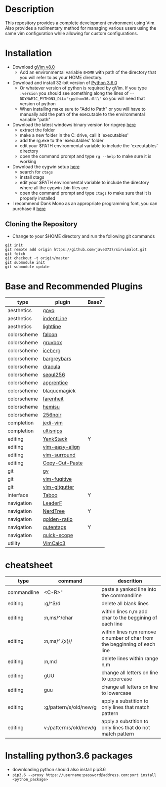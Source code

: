 # Description 
This repository provides a complete development environment using Vim. Also provides a rudimentary method for managing various users using the same vim configuration while allowing for custom configurations.

# Installation
* Download [gVim v8.0](https://www.vim.org/download.php)
    * Add an environmental variable `$HOME` with path of the directory that you will refer to as your HOME directory.
* Download and install 32-bit version of [Python 3.6.0](https://www.python.org/downloads/release/python-360/)
    * Or whatever version of python is required by gVim. If you type `:version` you should see something along the lines of `--DDYNAMIC_PYTHON3_DLL="\python36.dll\"` so you will need that version of python
    * When installing make sure to "Add to Path" or you will have to manually add the path of the executable to the environmental variable "path"
* Download the latest windows binary version for ripgrep [here](https://github.com/BurntSushi/ripgrep/releases)
    * extract the folder 
    * make a new folder in the C: drive, call it 'executables' 
    * add the rg.exe to the 'executables' folder
    * edit your $PATH environmental variable to include the 'executables' directory
    * open the command prompt and type `rg --help` to make sure it is working
* Download the cygwin setup [here](https://www.cygwin.com/)
    * search for `ctags` 
    * install ctags 
    * edit your $PATH environmental variable to include the directory where all the cygwin .bin files are 
    * open the command prompt and type `ctags` to make sure that it is properly installed 
* I recommend Dank Mono as an appropriate programming font, you can purchase it
  [here](https://dank.sh/)

## Cloning the Repository
* Change to your $HOME directory and run the following git commands

```@console
git init
git remote add origin https://github.com/jave3737/sirvimalot.git
git fetch
git checkout -t origin/master
git submodule init 
git submodule update
```

# Base and Recommended Plugins
| type        | plugin                                                                                     | Base? |
| ----        | ----                                                                                       | ----  |
| aesthetics  | [goyo](https://github.com/junegunn/goyo.vim)                                               |       |
| aesthetics  | [indentLine](https://github.com/Yggdroot/indentLine)                                       |       |
| aesthetics  | [lightline](https://github.com/itchyny/lightline.vim)                                      |       |
| colorscheme | [falcon](https://github.com/fenetikm/falcon)                                               |       |
| colorscheme | [gruvbox](https://github.com/morhetz/gruvbox)                                              |       |
| colorscheme | [iceberg](https://github.com/cocopon/iceberg.vim)                                          |       |
| colorscheme | [bargreybars](https://github.com/dreadnaut/vim-bargreybars)                                |       |
| colorscheme | [dracula](https://github.com/dracula/dracula-theme)                                        |       |
| colorscheme | [seoul256](https://github.com/junegunn/seoul256.vim)                                       |       |
| colorscheme | [apprentice](https://github.com/romainl/Apprentice)                                        |       |
| colorscheme | [blaquemagick](https://github.com/xero/blaquemagick.vim)                                   |       |
| colorscheme | [farenheit](https://github.com/fcpg/vim-fahrenheit)                                        |       |
| colorscheme | [hemisu](https://github.com/noahfrederick/vim-hemisu)                                      |       |
| colorscheme | [256noir](https://github.com/andreasvc/vim-256noir.git)                                    |       |
| completion  | [jedi-vim](https://github.com/davidhalter/jedi-vim)                                        |       |
| completion  | [ultisnips](https://github.com/sirver/UltiSnips)                                           |       |
| editing     | [YankStack](https://github.com/maxbrunsfeld/vim-yankstack)                                 | Y     |
| editing     | [vim-easy-align](https://github.com/junegunn/vim-easy-align)                               |       |
| editing     | [vim-surround](https://github.com/tpope/vim-surround)                                      |       |
| editing     | [Copy-Cut-Paste](https://github.com/NLKNguyen/copy-cut-paste.vim)                          |       |
| git         | [gv](https://github.com/junegunn/gv.vim)                                                   |       |
| git         | [vim-fugitive](https://github.com/tpope/vim-fugitive)                                      |       |
| git         | [vim-gitgutter](https://github.com/airblade/vim-gitgutter)                                 |       |
| interface   | [Taboo](https://github.com/gcmt/taboo.vim)                                                 | Y     |
| navigation  | [LeaderF](https://github.com/Yggdroot/LeaderF)                                             |       |
| navigation  | [NerdTree](https://github.com/scrooloose/nerdtree)                                         | Y     |
| navigation  | [golden-ratio](https://github.com/roman/golden-ratio)                                      |       |
| navigation  | [gutentags](https://github.com/ludovicchabant/vim-gutentags/blob/master/doc/gutentags.txt) | Y     |
| navigation  | [quick-scope](https://github.com/unblevable/quick-scope)                                   |       |
| utility     | [VimCalc3](https://github.com/fedorenchik/VimCalc3)                                        |       |

# cheatsheet
| type        | command                | descrition                                                                |
| ----        | ----                   | ----                                                                      |
| commandline | \<C-R\>"               | paste a yanked line into the commandline                                  |
| editing     | :g/^$/d                | delete all blank lines                                                    |
| editing     | :n,ms/^/char           | within lines n,m add char to the beggining of each line                   |
| editing     | :n,ms/^.\{x\}//        | within lines n,m remove x number of char from the begginning of each line |
| editing     | :n,md                  | delete lines within range n,m                                             |
| editing     | gUU                    | change all letters on line to uppercase                                   |
| editing     | guu                    | change all letters on line to lowercase                                   |
| editing     | :g/pattern/s/old/new/g | apply a substition to only lines that match pattern                       |
| editing | v:/pattern/s/old/new/g | apply a substition to only lines that do not match pattern |



# Installing python3.6 packages 
* downloading python should also install pip3.6 
* `pip3.6 --proxy https://username:password@address.com:port install <python_package>`
